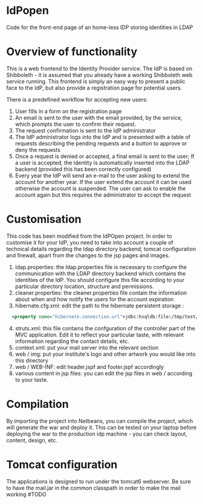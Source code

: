 IdPopen
=======

Code for the front-end page of an home-less IDP storing identities in LDAP

Overview of functionality
=========================
This is a web frontend to the Identity Provider service. The IdP is based on Shibboleth - it is assumed that you already have a working Shibboleth web service running. This frontend is simply an easy way to present a public face to the IdP, but also provide a registration page for potential users. 

There is a predefined workflow for accepting new users: 
  1. User fills in a form on the registration page
  2. An email is sent to the user with the email provided, by the service, which prompts the user to confirm their request.
  3. The request confirmation is sent to the IdP administrator
  4. The IdP administrator logs into the IdP and is presented with a table of requests describing the pending requests and a button to approve or deny the requests
  5. Once a request is denied or accepted, a final email is sent to the user; If a user is accepted, the identity is automatically inserted into the LDAP backend (provided this has been correctly configured)
  6. Every year the IdP will send an e-mail to the user asking to extend the account for another year. If the user extend the account it can be used otherwise the account is suspended. The user can ask to enable the account again but this requires the administrator to accept the request

Customisation
=============

This code has been modified from the IdPOpen project. In order to customise it for your IdP, you need to take into account a couple of technical details regarding the ldap directory backend, tomcat configuration and firewall, apart from the changes to the jsp pages and images.

  1. ldap.properties: the ldap.properties file is necessary to configure the communication with the LDAP directory backend which contains the identities of the IdP. You should configure this file according to your particular directory location, structure and permissions. 
  2. cleaner.properties: the cleaner.properties file contain the information about when and how notify the users for the account expiration
  3. hibernate.cfg.xml: edit the path to the hibernate persistent storage :  
```xml 
  <property name="hibernate.connection.url">jdbc:hsqldb:file:/tmp/test/</property>
``` 
  4. struts.xml: this file contains the confguration of the controller part of the MVC application. Edit it to reflect your particular taste, with relevant information regarding the contact details, etc. 
  5. context.xml: put your mail server into the relevant section
  6. web / img: put your institute's logo and other artwork you would like into this directory
  7. web / WEB-INF: edit header.jspf and footer.jspf accordingly 
  8. various content in jsp files: you can edit the jsp files in web / according to your taste.

Compilation
===========

By importing the project into Netbeans, you can compile the project, which will generate the war and deploy it. This can be tested on your laptop before deploying the war to the production idp machine - you can check layout, content, design, etc.


Tomcat configuration
====================

The applications is designed to run under the tomcat6 webserver. Be sure to have the mail.jar in the common classpath in order to make the mail working
#TODO


